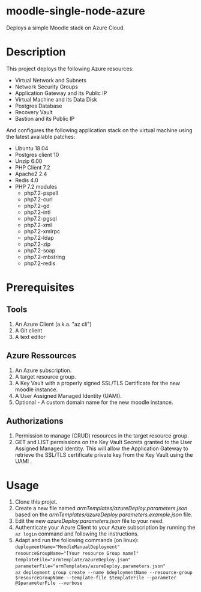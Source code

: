 # moodle-single-node-azure
Deploys a simple Moodle stack on Azure Cloud.

# Description
This project deploys the following Azure resources:
- Virtual Network and Subnets
- Network Security Groups
- Application Gateway and its Public IP
- Virtual Machine and its Data Disk
- Postgres Database
- Recovery Vault
- Bastion and its Public IP

And configures the following application stack on the virtual machine using the latest available patches:
- Ubuntu 18.04
- Postgres client 10
- Unzip 6.00
- PHP Client 7.2
- Apache2 2.4
- Redis 4.0
- PHP 7.2 modules
  - php7.2-pspell
  - php7.2-curl
  - php7.2-gd
  - php7.2-intl
  - php7.2-pgsql
  - php7.2-xml
  - php7.2-xmlrpc
  - php7.2-ldap
  - php7.2-zip
  - php7.2-soap
  - php7.2-mbstring
  - php7.2-redis

# Prerequisites

## Tools
1. An Azure Client (a.k.a. "az cli")
1. A Git client
1. A text editor

## Azure Ressources
1. An Azure subscription.
1. A target resource group.
1. A Key Vault with a properly signed SSL/TLS Certificate for the new moodle instance.
1. A User Assigned Managed Identity (UAMI).
1. Optional - A custom domain name for the new moodle instance.

## Authorizations
1. Permission to manage (CRUD) resources in the target resource group.
1. GET and LIST permissions on the Key Vault Secrets granted to the User Assigned Managed Identity. This will allow the Application Gateway to retrieve the SSL/TLS certificate private key from the Key Vault using the UAMI .

# Usage
1. Clone this projet.
1. Create a new file named *armTemplates/azureDeploy.parameters.json* based on the *armTemplates/azureDeploy.parameters.example.json* file.
1. Edit the new _azureDeploy.parameters.json_ file to your need.
1. Authenticate your Azure Client to your Azure subscription by running the `az login` command and following the instructions.
1. Adapt and run the following commands (on linux):\
`deploymentName="MoodleManualDeployment"`\
`resourceGroupName="[Your resource Group name]"`\
`templateFile="armTemplate/azureDeploy.json"`\
`parameterFile="armTemplates/azureDeploy.parameters.json"`\
`az deployment group create --name $deploymentName --resource-group $resourceGroupName --template-file $templateFile --parameter @$parameterFile --verbose`
